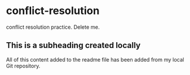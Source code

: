 # conflict-resolution
conflict resolution practice. Delete me.

## This is a subheading created locally 
 All of this content added to the readme file has been added from my local Git repository.